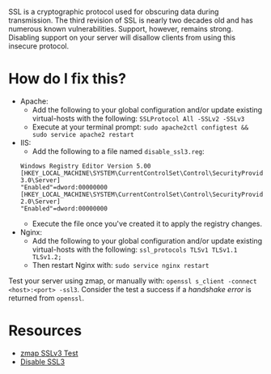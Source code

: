 SSL is a cryptographic protocol used for obscuring data during transmission. The third revision of SSL is nearly two decades old and has numerous known vulnerabilities. Support, however, remains strong. Disabling support on your server will disallow clients from using this insecure protocol.

# How do I fix this?

* Apache:
  + Add the following to your global configuration and/or update existing virtual-hosts with the following: `SSLProtocol All -SSLv2 -SSLv3`
  + Execute at your terminal prompt: `sudo apache2ctl configtest && sudo service apache2 restart`
* IIS:
  + Add the following to a file named `disable_ssl3.reg`:
  ```
  Windows Registry Editor Version 5.00
  [HKEY_LOCAL_MACHINE\SYSTEM\CurrentControlSet\Control\SecurityProviders\SCHANNEL\Protocols\SSL 3.0\Server]
  "Enabled"=dword:00000000
  [HKEY_LOCAL_MACHINE\SYSTEM\CurrentControlSet\Control\SecurityProviders\SCHANNEL\Protocols\SSL 2.0\Server]
  "Enabled"=dword:00000000
  ```
  + Execute the file once you've created it to apply the registry changes.
* Nginx:
  + Add the following to your global configuration and/or update existing virtual-hosts with the following: `ssl_protocols TLSv1 TLSv1.1 TLSv1.2;`
  + Then restart Nginx with: `sudo service nginx restart`

Test your server using zmap, or manually with: `openssl s_client -connect <host>:<port> -ssl3`. Consider the test a success if a *handshake error* is returned from `openssl`.

# Resources

* [zmap SSLv3 Test](https://zmap.io/sslv3/sslv3test.html)
* [Disable SSL3](http://disablessl3.com/)

